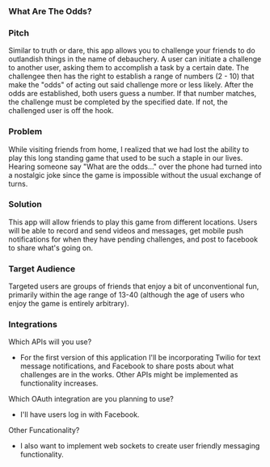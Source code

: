 ### What Are The Odds?

### Pitch

Similar to truth or dare, this app allows you to challenge your friends to do outlandish things in the name of debauchery. A user can initiate a challenge to another user, asking them to accomplish a task by a certain date. The challengee then has the right to establish a range of numbers (2 - 10) that make the "odds" of acting out said challenge more or less likely. After the odds are established, both users guess a number. If that number matches, the challenge must be completed by the specified date. If not, the challenged user is off the hook. 

### Problem

While visiting friends from home, I realized that we had lost the ability to play this long standing game that used to be such a staple in our lives. Hearing someone say "What are the odds..." over the phone had turned into a nostalgic joke since the game is impossible without the usual exchange of turns. 

### Solution

This app will allow friends to play this game from different locations. Users will be able to record and send videos and messages, get mobile push notifications for when they have pending challenges, and post to facebook to share what's going on. 
### Target Audience

Targeted users are groups of friends that enjoy a bit of unconventional fun, primarily within the age range of 13-40 (although the age of users who enjoy the game is entirely arbitrary).

### Integrations

Which APIs will you use?
  - For the first version of this application I'll be incorporating Twilio for text message notifications, and Facebook to share posts about what challenges are in the works. Other APIs might be implemented as functionality increases.  
  
Which OAuth integration are you planning to use?
  - I'll have users log in with Facebook.  
  
Other Funcationality?
  - I also want to implement web sockets to create user friendly messaging functionality. 
